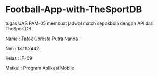 # Football-App-with-TheSportDB

tugas UAS PAM-05 membuat jadwal match sepakbola dengan API dari TheSportDB

Nama : Tatak Goresta Putra Nanda

Nim : 18.11.2442

Kelas : IF-09

Matkul : Program Aplikasi Mobile
